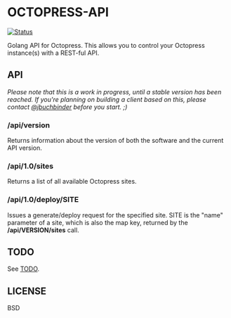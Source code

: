 # OCTOPRESS-API

[![Status](https://secure.travis-ci.org/jbuchbinder/octopress-api.png)](http://travis-ci.org/jbuchbinder/octopress-api)

Golang API for Octopress. This allows you to control your Octopress instance(s)
with a REST-ful API.

## API

*Please note that this is a work in progress, until a stable version has been reached.
If you're planning on building a client based on this, please contact 
[@jbuchbinder](https://twitter.com/jbuchbinder) before you start. ;)*

### /api/version

Returns information about the version of both the software and the current API version.

### /api/1.0/sites

Returns a list of all available Octopress sites.

### /api/1.0/deploy/SITE

Issues a generate/deploy request for the specified site. SITE is the "name" parameter
of a site, which is also the map key, returned by the **/api/VERSION/sites** call.

## TODO

See [TODO](https://github.com/jbuchbinder/octopress-api/blob/master/TODO.md).

## LICENSE

BSD

